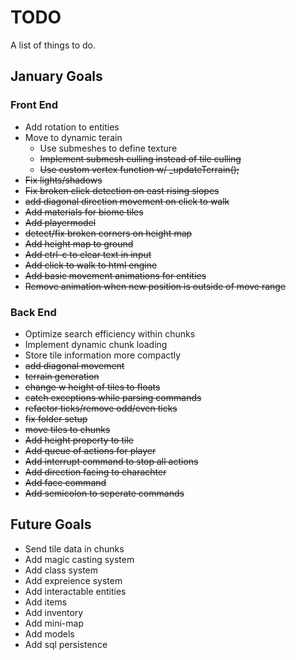 # TODO
A list of things to do.

## January Goals
### Front End
* Add rotation to entities
* Move to dynamic terain
  * Use submeshes to define texture
  * ~~Implement submesh culling instead of tile culling~~
  * ~~Use custom vertex function w/ _updateTerrain();~~
* ~~Fix lights/shadows~~
* ~~Fix broken click detection on east rising slopes~~
* ~~add diagonal direction movement on click to walk~~
* ~~Add materials for biome tiles~~
* ~~Add playermodel~~
* ~~detect/fix broken corners on height map~~
* ~~Add height map to ground~~
* ~~Add ctrl-c to clear text in input~~
* ~~Add click to walk to html engine~~
* ~~Add basic movement animations for entities~~
* ~~Remove animation when new position is outside of move range~~

### Back End
* Optimize search efficiency within chunks
* Implement dynamic chunk loading
* Store tile information more compactly
* ~~add diagonal movement~~
* ~~terrain generation~~
* ~~change w height of tiles to floats~~
* ~~catch exceptions while parsing commands~~
* ~~refactor ticks/remove odd/even ticks~~
* ~~fix folder setup~~
* ~~move tiles to chunks~~
* ~~Add height property to tile~~
* ~~Add queue of actions for player~~
* ~~Add interrupt command to stop all actions~~
* ~~Add direction facing to charachter~~
* ~~Add face command~~
* ~~Add semicolon to seperate commands~~

## Future Goals
* Send tile data in chunks
* Add magic casting system
* Add class system
* Add expreience system
* Add interactable entities
* Add items
* Add inventory
* Add mini-map
* Add models
* Add sql persistence
